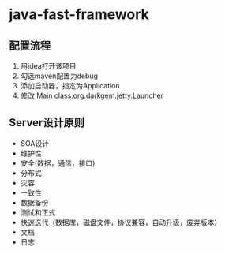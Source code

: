 ﻿# java-fast-framework

## 配置流程

1. 用idea打开该项目
2. 勾选maven配置为debug
3. 添加启动器，指定为Application
4. 修改 Main class:org.darkgem.jetty.Launcher


## Server设计原则

* SOA设计
* 维护性
* 安全(数据，通信，接口)
* 分布式
* 灾容
* 一致性
* 数据备份
* 测试和正式
* 快速迭代（数据库，磁盘文件，协议兼容，自动升级，废弃版本）
* 文档
* 日志